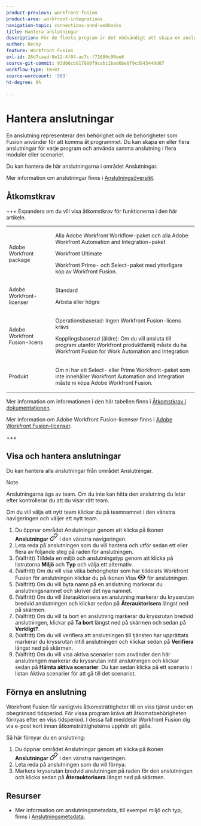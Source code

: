 ```yaml
---
product-previous: workfront-fusion
product-area: workfront-integrations
navigation-topic: connections-annd-webhooks
title: Hantera anslutningar
description: För de flesta program är det nödvändigt att skapa en anslutning genom vilken Adobe Workfront Fusion kan kommunicera med den angivna tredjepartstjänsten enligt inställningarna för det specifika scenariot.
author: Becky
feature: Workfront Fusion
exl-id: 26d7caad-8e12-4f04-ac7c-f71686c90ee6
source-git-commit: 93d06cb917680f9cabc1bad6be0f9cd843449d07
workflow-type: tm+mt
source-wordcount: '583'
ht-degree: 0%

---
```


# Hantera anslutningar

En anslutning representerar den behörighet och de behörigheter som Fusion använder för att komma åt programmet. Du kan skapa en eller flera anslutningar för varje program och använda samma anslutning i flera moduler eller scenarier.

Du kan hantera de här anslutningarna i området Anslutningar.

Mer information om anslutningar finns i [Anslutningsöversikt](/help/workfront-fusion/get-started-with-fusion/understand-fusion/connection-overview.md).

## Åtkomstkrav

+++ Expandera om du vill visa åtkomstkrav för funktionerna i den här artikeln.

<table style="table-layout:auto">
 <col> 
 <col> 
 <tbody> 
  <tr> 
   <td role="rowheader">Adobe Workfront package</td> 
   <td> <p>Alla Adobe Workfront Workflow-paket och alla Adobe Workfront Automation and Integration-paket</p><p>Workfront Ultimate</p><p>Workfront Prime- och Select-paket med ytterligare köp av Workfront Fusion.</p> </td> 
  </tr> 
  <tr data-mc-conditions=""> 
   <td role="rowheader">Adobe Workfront-licenser</td> 
   <td> <p>Standard</p><p>Arbeta eller högre</p> </td> 
  </tr> 
  <tr> 
   <td role="rowheader">Adobe Workfront Fusion-licens</td> 
   <td>
   <p>Operationsbaserad: Ingen Workfront Fusion-licens krävs</p>
   <p>Kopplingsbaserad (äldre): Om du vill ansluta till program utanför Workfront produktfamilj måste du ha Workfront Fusion for Work Automation and Integration </p>
   </td> 
  </tr> 
  <tr> 
   <td role="rowheader">Produkt</td> 
   <td>
   <p>Om ni har ett Select- eller Prime Workfront-paket som inte innehåller Workfront Automation and Integration måste ni köpa Adobe Workfront Fusion.</li></ul>
   </td> 
  </tr>
 </tbody> 
</table>

Mer information om informationen i den här tabellen finns i [Åtkomstkrav i dokumentationen](/help/workfront-fusion/references/licenses-and-roles/access-level-requirements-in-documentation.md).

Mer information om Adobe Workfront Fusion-licenser finns i [Adobe Workfront Fusion-licenser](/help/workfront-fusion/set-up-and-manage-workfront-fusion/licensing-operations-overview/license-automation-vs-integration.md).

+++

## Visa och hantera anslutningar

Du kan hantera alla anslutningar från området Anslutningar.

>[!NOTE]
>
>Anslutningarna ägs av team. Om du inte kan hitta den anslutning du letar efter kontrollerar du att du visar rätt team.
>
>Om du vill välja ett nytt team klickar du på teamnamnet i den vänstra navigeringen och väljer ett nytt team.

1. Du öppnar området Anslutningar genom att klicka på ikonen **Anslutningar** ![Anslutningar](assets/connections-icon.png) i den vänstra navigeringen.
1. Leta reda på anslutningen som du vill hantera och utför sedan ett eller flera av följande steg på raden för anslutningen.
1. (Valfritt) Tilldela en miljö och anslutningstyp genom att klicka på listrutorna **Miljö** och **Typ** och välja ett alternativ.
1. (Valfritt) Om du vill visa vilka behörigheter som har tilldelats Workfront Fusion för anslutningen klickar du på ikonen Visa ![Visa anslutningsbehörigheter](assets/view-connection-permissions.png) för anslutningen.
1. (Valfritt) Om du vill byta namn på en anslutning markerar du anslutningsnamnet och skriver det nya namnet.
1. (Valfritt) Om du vill återauktorisera en anslutning markerar du kryssrutan bredvid anslutningen och klickar sedan på **Återauktorisera** längst ned på skärmen.
1. (Valfritt) Om du vill ta bort en anslutning markerar du kryssrutan bredvid anslutningen, klickar på **Ta bort** längst ned på skärmen och sedan på **Verkligt?**.
1. (Valfritt) Om du vill verifiera att anslutningen till tjänsten har upprättats markerar du kryssrutan intill anslutningen och klickar sedan på **Verifiera** längst ned på skärmen.
1. (Valfritt) Om du vill visa aktiva scenarier som använder den här anslutningen markerar du kryssrutan intill anslutningen och klickar sedan på **Hämta aktiva scenarier**. Du kan sedan klicka på ett scenario i listan Aktiva scenarier för att gå till det scenariot.

## Förnya en anslutning

Workfront Fusion får vanligtvis åtkomsträttigheter till en viss tjänst under en obegränsad tidsperiod. För vissa program krävs att åtkomstbehörigheten förnyas efter en viss tidsperiod. I dessa fall meddelar Workfront Fusion dig via e-post kort innan åtkomsträttigheterna upphör att gälla.

Så här förnyar du en anslutning:

1. Du öppnar området Anslutningar genom att klicka på ikonen **Anslutningar** ![Anslutningar](assets/connections-icon.png) i den vänstra navigeringen.
1. Leta reda på anslutningen som du vill förnya.
1. Markera kryssrutan bredvid anslutningen på raden för den anslutningen och klicka sedan på **Återauktorisera** längst ned på skärmen.

## Resurser

* Mer information om anslutningsmetadata, till exempel miljö och typ, finns i [Anslutningsmetadata](/help/workfront-fusion/references/connections/connection-metadata.md).
